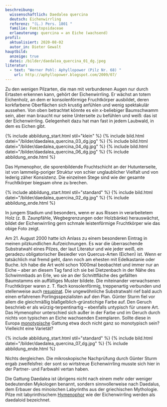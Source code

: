 ```yaml
---
beschreibung:
  wissenschaftlich: Daedalea quercina
  deutsch: Eichenwirrling
  referenz: "(L.) Pers. 1801 "
  familie: Fomitopsidaceae
  erlaeuterung: quercina = an Eiche (wachsend)
profil:
  aktualisiert: 2020-08-02
  autor_in: Dieter Gewalt
hauptbild:
  anzeige: true
  datei: /bilder/daedalea_quercina_01_dg.jpeg
literatur:
  - text: "Werner Pohl: Aphyllopower (Pilz Nr. 68) "
    url: http://aphyllopower.blogspot.com/2009/07/
---
```

Zu den wenigen Pilzarten, die man mit verbundenen Augen nur durch Ertasten erkennen kann, gehört der Eichenwirrling. Er wächst an totem Eichenholz, an dem er konsolenförmige Fruchtkörper ausbildet, deren korkfarbene Oberflächen sich krustig anfühlen und wenig spektakulär aussehen. Von oben betrachtet könnte es ein x-beliebiger Baumschwamm sein, aber man braucht nur seine Unterseite zu befühlen und weiß: das ist der Eichenwirrling. Gelegenheit dazu hat man fast in jedem Laubwald, in dem es Eichen gibt.

{% include abbildung_start.html stil="klein" %}
{% include bild.html datei="/bilder/daedalea_quercina_03_dg.jpg" %}
{% include bild.html datei="/bilder/daedalea_quercina_04_dg.jpg" %}
{% include bild.html datei="/bilder/daedalea_quercina_06_dg.jpg" %}
{% include abbildung_ende.html %}

Das Hymenophor, die sporenbildende Fruchtschicht an der Hutunterseite, ist von lammelig-poriger Struktur von schier unglaublicher Vielfalt und von lederig zäher Konsistenz. Die einzelnen Stege sind wie der gesamte Fruchtkörper biegsam ohne zu brechen.

{% include abbildung_start.html stil="standard" %}
{% include bild.html datei="/bilder/daedalea_quercina_02_dg.jpg" %}
{% include abbildung_ende.html %}

In jungem Stadium und besonders, wenn er aus Rissen in verarbeitetem Holz (z. B. Zaunpfähle, Wegbegrenzungen oder Holzbänke) herauswächst, bildet der Eichenwirrling gern schmale leistenförmige Fruchtkörper wie das obige Foto zeigt.

Am 21. August 2000 hatte ich Anlass zu einem besonderen Eintrag in meinen pilzkundlichen Aufzeichnungen. Es war die überraschende Substratwahl eines Pilzes, der laut Literatur und wie jeder weiß, ein geradezu obligatorischer Besiedler von Quercus-Arten (Eichen) ist. Wenn er tatsächlich mal fremd geht, dann noch am ehesten mit Edelkastanie oder Buche. Ich habe die Art wohl schon 1000mal beobachtet und immer nur an Eiche – aber an diesem Tag fand ich sie bei Dietzenbach in der Nähe des Schwimmbads an Erle, wo sie an der Schnittfläche des gefällten Baumstamms ein auffälliges Muster bildete. Die miteinander verwachsenen Fruchtkörper waren z. T. flach konsolenförmig, treppenartig verbunden und stellenweise auch [resupinat](resupinat "Glossar"). Die ungewöhnliche Substratwahl rief bald auch einen erfahrenen Porlingsspezialisten auf den Plan. Günter Sturm fiel vor allem die gleichmäßig blaßgelblich-grünstichige Farbe auf. Den Geruch beschrieb er als würzig-terpentinartig – ebenfalls untypisch für unsere Art. Das Hymenophor unterschied sich außer in der Farbe und im Geruch durch nichts von typischen an Eiche wachsenden Exemplaren. Sollte diese in Europa [monotypische](monotypisch "Glossar") Gattung etwa doch nicht ganz so monotypisch sein? Vielleicht eine Varietät?

{% include abbildung_start.html stil="standard" %}
{% include bild.html datei="/bilder/daedalea_quercina_07_dg.jpg" %}
{% include abbildung_ende.html %}

Nichts dergleichen. Die mikroskopische Nachprüfung durch Günter Sturm ergab zweifelsfrei: der sont so wirtstreue Eichenwirrling musste sich hier in der Partner- und Farbwahl vertan haben.

Die Gattung Daedalea ist übrigens nicht nach einem mehr oder weniger bedeutenden Mykologen benannt, sondern sinnvollerweise nach Daedalus, dem Erbauer des minoischen Labyrinths aus der griechischen Mythologie. Pilze mit labyrinthischem [Hymenophor](Hymenophor "Glossar") wie der Eichenwirrling werden als daedaloid bezeichnet.